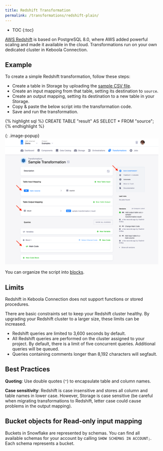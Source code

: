 ```yaml
---
title: Redshift Transformation
permalink: /transformations/redshift-plain/
---
```


* TOC
{:toc}

[AWS Redshift](https://aws.amazon.com/redshift/) is based on PostgreSQL 8.0, where AWS added powerful scaling 
and made it available in the cloud. Transformations run on your own dedicated cluster in Keboola Connection.

## Example
To create a simple Redshift transformation, follow these steps:

- Create a table in Storage by uploading the [sample CSV file](/transformations/source.csv).
- Create an input mapping from that table, setting its destination to `source`.
- Create an output mapping, setting its destination to a new table in your Storage.
- Copy & paste the below script into the transformation code.
- Save and run the transformation.
 
{% highlight sql %}
CREATE TABLE "result" AS SELECT * FROM "source";
{% endhighlight %}

{: .image-popup}
![Screenshot - Sample Transformation](/transformations/redshift-plain/sample-transformation.png)

You can organize the script into [blocks](/transformations/#writing-scripts).

## Limits
Redshift in Keboola Connection does not support functions or stored procedures.

There are basic constraints set to keep your Redshift cluster healthy. By upgrading your Redshift cluster 
to a larger size, these limits can be increased.

- Redshift queries are limited to 3,600 seconds by default.
- All Redshift queries are performed on the cluster assigned to your project. By default, there is a limit of five
  concurrent queries. Additional queries will be queued.
- Queries containing comments longer than 8,192 characters will segfault.

## Best Practices

**Quoting**: Use double quotes (`"`) to encapsulate table and column names.

**Case sensitivity**: Redshift is case insensitive and stores all column and table names in lower case. However,
Storage is case sensitive (be careful when migrating transformations to Redshift, letter case could cause problems
in the output mapping).

## Bucket objects for Read-only input mapping

Buckets in Snowflake are represented by schemas. You can find all available schemas for your account by calling `SHOW SCHEMAS IN ACCOUNT;`. Each schema represents a bucket.
